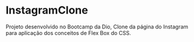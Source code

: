 # InstagramClone

Projeto desenvolvido no Bootcamp da Dio, Clone da página do Instagram  para aplicação dos conceitos de Flex Box do CSS.
